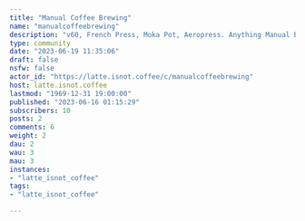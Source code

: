 ```yaml
---
title: "Manual Coffee Brewing" 
name: "manualcoffeebrewing"
description: "v60, French Press, Moka Pot, Aeropress. Anything Manual Brewing here!"
type: community
date: "2023-06-19 11:35:06"
draft: false
nsfw: false
actor_id: "https://latte.isnot.coffee/c/manualcoffeebrewing"
host: latte.isnot.coffee
lastmod: "1969-12-31 19:00:00"
published: "2023-06-16 01:15:29"
subscribers: 10
posts: 2
comments: 6
weight: 2
dau: 2
wau: 3
mau: 3
instances:
- "latte_isnot_coffee"
tags: 
- "latte_isnot_coffee"

---
```

